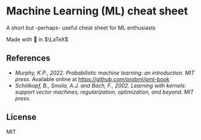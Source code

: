 # Machine Learning (ML) cheat sheet

A short but -perhaps- useful cheat sheet for ML enthusiasts

Made with :purple_heart: in $\LaTeX$

## References

* _Murphy, K.P., 2022. Probabilistic machine learning: an introduction. MIT press_. Available online at https://github.com/probml/pml-book
* _Schölkopf, B., Smola, A.J. and Bach, F., 2002. Learning with kernels: support vector machines, regularization, optimization, and beyond. MIT press._

## License

MIT
